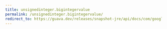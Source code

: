 ```yaml
---
title: unsignedinteger.bigintegervalue
permalink: /unsignedinteger.bigintegervalue/
redirect_to: https://guava.dev/releases/snapshot-jre/api/docs/com/google/common/primitives/UnsignedInteger.html#bigIntegerValue--
---
```

